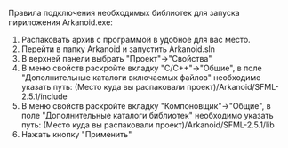Правила подключения необходимых библиотек для запуска пириложения Arkanoid.exe:
1. Распаковать архив с программой в удобное для вас место.
2. Перейти в папку Arkanoid и запустить Arkanoid.sln
3. В верхней панели выбрать "Проект"->"Свойства"
4. В меню свойств раскройте вкладку "C/C++"->"Общие", в поле "Дополнительные каталоги включаемых файлов" необходимо указать путь: (Место куда вы распаковали проект)/Arkanoid/SFML-2.5.1/include
5. В меню свойств раскройте вкладку "Компоновщик"->"Общие", в поле "Дополнительные каталоги библиотек" необходимо указать путь: (Место куда вы распаковали проект)/Arkanoid/SFML-2.5.1/lib
6. Нажать кнопку "Применить"
